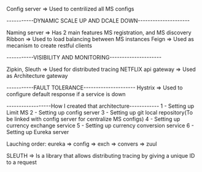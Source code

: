 Config server => Used to centrilized all MS configs

-----------DYNAMIC SCALE UP AND DCALE DOWN---------------------

Naming server => Has 2 main features MS registration, and MS discovery
Ribbon => Used to load balancing between MS instances
Feign => Used as mecanism to create restful clients

-----------VISIBILITY AND MONITORING---------------------

Zipkin, Sleuth => Used for distributed tracing
NETFLIX api gateway => Used as Architecture gateway

-----------FAULT TOLERANCE---------------------
Hystrix => Used to configure default response if a service is down


------------------How I created that architecture------------
1 - Setting up Limit MS
2 - Setting up config server
3 - Setting up git local repository(To be linked with config server for centralize MS configs)
4 - Setting up currency exchange service 
5 - Setting up currency conversion service 
6 - Setting up Eureka server

Lauching order: eureka => config => exch => convers => zuul

SLEUTH => Is a library that allows distributing tracing by 
giving a unique ID to a request 

